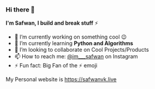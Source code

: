 ### Hi there 👋

**I'm Safwan, I build and break stuff** :zap:

- 🔭 I’m currently working on something cool :wink:
- 🌱 I’m currently learning **Python and Algorithms**
- 🕺️ I’m looking to collaborate on Cool Projects/Products
- 📫 How to reach me: [@im___safwan](https://instagram.com/im___safwan) on Instagram
- ⚡ Fun fact: Big Fan of the :zap: emoji

My Personal website is https://safwanvk.live
